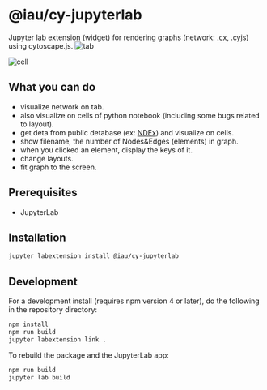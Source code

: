 # @iau/cy-jupyterlab

Jupyter lab extension (widget) for rendering graphs (network: [.cx](http://www.home.ndexbio.org/data-model/), .cyjs) using cytoscape.js. 
![tab](https://github.com/idekerlab/cy-jupyterlab/blob/images/screenshot-01.png)  

![cell](https://github.com/idekerlab/cy-jupyterlab/blob/images/screenshot-02.png)


## What you can do
- visualize network on tab.
- also visualize on cells of python notebook (including some bugs related to layout).
- get deta from public detabase (ex: [NDEx](http://www.ndexbio.org/)) and visualize on cells.
- show filename, the number of Nodes&Edges (elements) in graph.
- when you clicked an element, display the keys of it.
- change layouts.
- fit graph to the screen.

## Prerequisites

- JupyterLab

## Installation

```bash
jupyter labextension install @iau/cy-jupyterlab
```

## Development

For a development install (requires npm version 4 or later), do the following in the repository directory:

```bash
npm install
npm run build
jupyter labextension link .
```

To rebuild the package and the JupyterLab app:

```bash
npm run build
jupyter lab build
```

